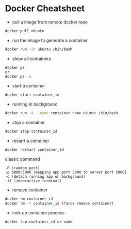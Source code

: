 # Docker Cheatsheet

- pull a image from remote docker repo
```bash
docker pull ubuntu
```

- run the image to generate a container 
```bash
docker run -it ubuntu /bin/bash
```

- show all containers
```bash
docker ps 
or
docker ps -a
```

- start a container 
```bash
docker start container_id 
```

- running in background 
```bash 
docker run -d --name container_name ubuntu /bin/bash
```

- stop a container
```bash
docker stop container_id
```

- restart a container
```bash
docker restart container_id
```

classic command 
```
-P (random port)
-p 5000:5000 (mapping app port 5000 to server port 5000)
-d (detach running app on background)
-it (interactive terminal)
```
- remove container
```bash
docker rm container_id
docker rm -f container_id (force remove container)
```

- look up container process
```bash
docker top container_id or name
```

